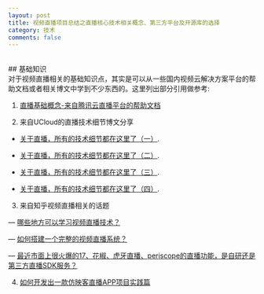 ```yaml
---
layout: post
title: 视频直播项目总结之直播核心技术相关概念、第三方平台及开源库的选择
category: 技术
comments: false
---
```


<br/>
## 基础知识
<br/>
对于视频直播相关的基础知识点，其实是可以从一些国内视频云解决方案平台的帮助文档或者相关博文中学到不少东西的。这里列出部分引用做参考:

1. [直播基础概念-来自腾讯云直播平台的帮助文档](https://www.qcloud.com/document/product/454/7937)

2. 来自UCloud的直播技术细节博文分享

  + [关于直播，所有的技术细节都在这里了（一）](http://blog.ucloud.cn/archives/694).
  
  + [关于直播，所有的技术细节都在这里了（二）](http://blog.ucloud.cn/archives/699).
  
  + [关于直播，所有的技术细节都在这里了（三）](http://blog.ucloud.cn/archives/760).
  
  + [关于直播，所有的技术细节都在这里了（四）](http://blog.ucloud.cn/archives/796).

3. 来自知乎视频直播相关的话题

  — [哪些地方可以学习视频直播技术？](https://www.zhihu.com/question/23651189) 

  — [如何搭建一个完整的视频直播系统？](https://www.zhihu.com/question/42162310) 

  — [最近市面上很火爆的17、花椒、虎牙直播、periscope的直播功能，是自研还是第三方直播SDK服务？](https://www.zhihu.com/question/36076688/answer/101142263) 

4. [如何开发出一款仿映客直播APP项目实践篇](http://www.jianshu.com/p/b2674fc2ac35#)
<br/>

